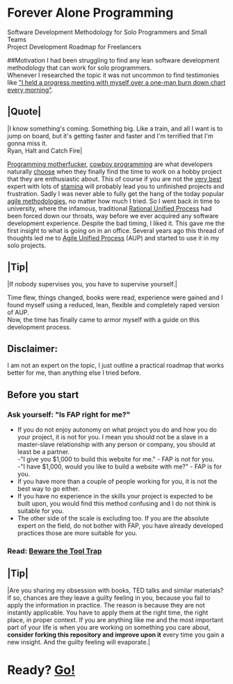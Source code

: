 # Forever Alone Programming

Software Development Methodology for Solo Programmers and Small Teams  
Project Development Roadmap for Freelancers

##Motivation
I had been struggling to find any lean software development methodology that can work for solo programmers.  
Whenever I researched the topic it was not uncommon to find testimonies like ["I held a progress meeting with myself over a one-man burn down chart every morning"](http://programmers.stackexchange.com/questions/59713/best-development-methodology-for-one-person).  

|Quote|
---
|I know something's coming. Something big. Like a train, and all I want is to jump on board, but it's getting faster and faster and I'm terrified that I'm gonna miss it.  
Ryan, Halt and Catch Fire|

[Programming motherfucker](http://programming-motherfucker.com/), [cowboy programming](https://en.wikipedia.org/wiki/Cowboy_coding) are what developers naturally [choose](https://www.youtube.com/watch?v=x4vXGJ19Izw) when they finally find the time to work on a hobby project that they are enthusiastic about. This of course if you are not the [very best](https://www.youtube.com/watch?v=zGkcnUy3l-c) expert with lots of [stamina](https://www.youtube.com/watch?v=QueWMFokFRw) will probably lead you to unfinished projects and frustration. Sadly I was never able to fully get the hang of the today popular [agile methodologies](https://en.wikipedia.org/wiki/Agile_software_development), no matter how much I tried. So I went back in time to university, where the infamous, traditional [Rational Unified Process](https://en.wikipedia.org/wiki/Rational_Unified_Process) had been forced down our throats, way before we ever acquired any software development experience. Despite the bad timing, I liked it. This gave me the first insight to what is going on in an office. Several years ago this thread of thoughts led me to [Agile Unified Process](http://www.ambysoft.com/unifiedprocess/agileUP.html) (AUP) and started to use it in my solo projects.  

|Tip|
---
|If nobody supervises you, you have to supervise yourself.|
  
Time flew, things changed, books were read, experience were gained and I found myself using a reduced, lean, flexible and completely raped version of AUP.  
Now, the time has finally came to armor myself with a guide on this development process.  

## Disclaimer:
I am not an expert on the topic, I just outline a practical roadmap that works better for me, than anything else I tried before.  

## Before you start

### Ask yourself: "Is FAP right for me?"
- If you do not enjoy autonomy on what project you do and how you do your project, it is not for you. I mean you should not be a slave in a master-slave relationship with any person or company, you should at least be a partner.  
  -"I give you $1,000 to build this website for me." - FAP is not for you.  
  -"I have $1,000, would you like to build a website with me?" - FAP is for you.  
- If you have more than a couple of people working for you, it is not the best way to go either.  
- If you have no experience in the skills your project is expected to be built upon, you would find this method confusing and I do not think is suitable for you.  
- The other side of the scale is excluding too. If you are the absolute expert on the field, do not bother with FAP, you have already developed practices those are more suitable for you.

### Read: [Beware the Tool Trap](https://github.com/nopara73/ForeverAloneProgramming/wiki/Beware-the-Tool-Trap)  

|Tip|
---
|Are you sharing my obsession with books, TED talks and similar materials? If so, chances are they leave a guilty feeling in you, because you fail to apply the information in practice. The reason is because they are not instantly applicable. You have to apply them at the right time, the right place, in proper context. If you are anything like me and the most important part of your life is when you are working on something you care about, **consider forking this repository and improve upon it** every time you gain a new insight. And the guilty feeling will evaporate.|

# Ready? [Go!](https://github.com/nopara73/ForeverAloneProgramming/wiki)
